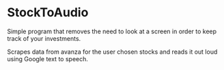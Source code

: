 # StockToAudio
Simple program that removes the need to look at a screen in order to keep track of your investments.

Scrapes data from avanza for the user chosen stocks and reads it out loud using Google text to speech.
